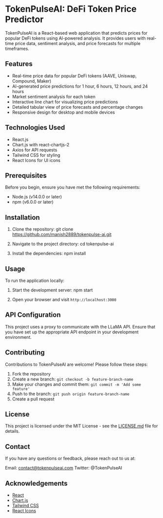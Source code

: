 # TokenPulseAI: DeFi Token Price Predictor

TokenPulseAI is a React-based web application that predicts prices for popular DeFi tokens using AI-powered analysis. It provides users with real-time price data, sentiment analysis, and price forecasts for multiple timeframes.


## Features

- Real-time price data for popular DeFi tokens (AAVE, Uniswap, Compound, Maker)
- AI-generated price predictions for 1 hour, 6 hours, 12 hours, and 24 hours
- Market sentiment analysis for each token
- Interactive line chart for visualizing price predictions
- Detailed tabular view of price forecasts and percentage changes
- Responsive design for desktop and mobile devices

## Technologies Used

- React.js
- Chart.js with react-chartjs-2
- Axios for API requests
- Tailwind CSS for styling
- React Icons for UI icons

## Prerequisites

Before you begin, ensure you have met the following requirements:

- Node.js (v14.0.0 or later)
- npm (v6.0.0 or later)

## Installation

1. Clone the repository:
 git clone https://github.com/manish2889/tokenpulse-ai.git 

2. Navigate to the project directory:
   cd tokenpulse-ai

3. Install the dependencies:
    npm install


## Usage

To run the application locally:

1. Start the development server:
    npm start

2. Open your browser and visit `http://localhost:3000`

## API Configuration

This project uses a proxy to communicate with the LLaMA API. Ensure that you have set up the appropriate API endpoint in your development environment.

## Contributing

Contributions to TokenPulseAI are welcome! Please follow these steps:

1. Fork the repository
2. Create a new branch: `git checkout -b feature-branch-name`
3. Make your changes and commit them: `git commit -m 'Add some feature'`
4. Push to the branch: `git push origin feature-branch-name`
5. Create a pull request

## License

This project is licensed under the MIT License - see the [LICENSE.md](LICENSE.md) file for details.

## Contact

If you have any questions or feedback, please reach out to us at:

Email: contact@tokenpulseai.com
Twitter: @TokenPulseAI

## Acknowledgements

- [React](https://reactjs.org/)
- [Chart.js](https://www.chartjs.org/)
- [Tailwind CSS](https://tailwindcss.com/)
- [React Icons](https://react-icons.github.io/react-icons/)


